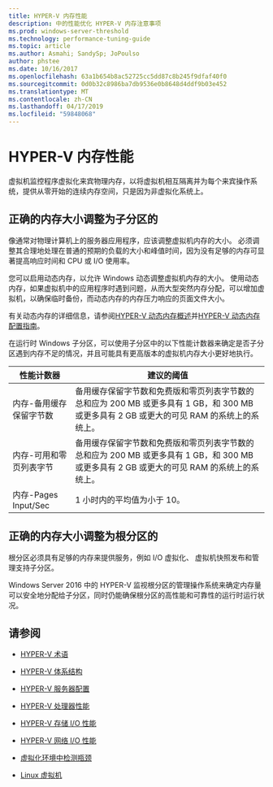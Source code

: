 ```yaml
---
title: HYPER-V 内存性能
description: 中的性能优化 HYPER-V 内存注意事项
ms.prod: windows-server-threshold
ms.technology: performance-tuning-guide
ms.topic: article
ms.author: Asmahi; SandySp; JoPoulso
author: phstee
ms.date: 10/16/2017
ms.openlocfilehash: 63a1b654b8ac52725cc5dd87c8b245f9dfaf40f0
ms.sourcegitcommit: 0d0b32c8986ba7db9536e0b8648d4ddf9b03e452
ms.translationtype: MT
ms.contentlocale: zh-CN
ms.lasthandoff: 04/17/2019
ms.locfileid: "59848068"
---
```

# <a name="hyper-v-memory-performance"></a>HYPER-V 内存性能


虚拟机监控程序虚拟化来宾物理内存，以将虚拟机相互隔离并为每个来宾操作系统，提供从零开始的连续内存空间，只是因为非虚拟化系统上。

## <a name="correct-memory-sizing-for-child-partitions"></a>正确的内存大小调整为子分区的

像通常对物理计算机上的服务器应用程序，应该调整虚拟机内存的大小。 必须调整其合理地处理在普通的预期的负载的大小和峰值时间，因为没有足够的内存可显著提高响应时间和 CPU 或 I/O 使用率。

您可以启用动态内存，以允许 Windows 动态调整虚拟机内存的大小。 使用动态内存，如果虚拟机中的应用程序时遇到问题，从而大型突然内存分配，可以增加虚拟机，以确保临时备份，而动态内存的内存压力响应的页面文件大小。

有关动态内存的详细信息，请参阅[HYPER-V 动态内存概述]( https://go.microsoft.com/fwlink/?linkid=834434)并[HYPER-V 动态内存配置指南](https://go.microsoft.com/fwlink/?linkid=834435)。

在运行时 Windows 子分区，可以使用子分区中的以下性能计数器来确定是否子分区遇到内存不足的情况，并且可能具有更高版本的虚拟机内存大小更好地执行。

| 性能计数器                                                         | 建议的阈值                                                                                                                                                           |
|-----------------------------------------------------------------------------|-------------------------------------------------------------------------------------------------------------------------------------------------------------------------------------|
| 内存-备用缓存保留字节数                                        | 备用缓存保留字节数和免费版和零页列表字节数的总和应为 200 MB 或更多具有 1 GB，和 300 MB 或更多具有 2 GB 或更大的可见 RAM 的系统上的系统上。 |
| 内存-可用和零页列表字节                                        | 备用缓存保留字节数和免费版和零页列表字节数的总和应为 200 MB 或更多具有 1 GB，和 300 MB 或更多具有 2 GB 或更大的可见 RAM 的系统上的系统上。 |
| 内存-Pages Input/Sec                                                    | 1 小时内的平均值为小于 10。                                                                                                                                       | 

## <a name="correct-memory-sizing-for-root-partition"></a>正确的内存大小调整为根分区的

根分区必须具有足够的内存来提供服务，例如 I/O 虚拟化、 虚拟机快照发布和管理支持子分区。

Windows Server 2016 中的 HYPER-V 监视根分区的管理操作系统来确定内存量可以安全地分配给子分区，同时仍能确保根分区的高性能和可靠性的运行时运行状况。

## <a name="see-also"></a>请参阅

-   [HYPER-V 术语](terminology.md)

-   [HYPER-V 体系结构](architecture.md)

-   [HYPER-V 服务器配置](configuration.md)

-   [HYPER-V 处理器性能](processor-performance.md)

-   [HYPER-V 存储 I/O 性能](storage-io-performance.md)

-   [HYPER-V 网络 I/O 性能](network-io-performance.md)

-   [虚拟化环境中检测瓶颈](detecting-virtualized-environment-bottlenecks.md)

-   [Linux 虚拟机](linux-virtual-machine-considerations.md)
